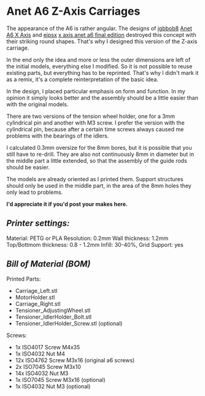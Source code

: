 Anet A6 Z-Axis Carriages
========================

The appearance of the A6 is rather angular. The designs of [jgbbob8](https://www.thingiverse.com/jgbbob8) [Anet A6 X Axis](https://www.thingiverse.com/thing:2106854) and [ejpsx](https://www.thingiverse.com/ejpsx) [x axis anet a6 final edition](https://www.thingiverse.com/thing:2043600) destroyed this concept with their striking round shapes. That's why I designed this version of the Z-axis carriage.

In the end only the idea and more or less the outer dimensions are left of the initial models, everything else I modified. So it is not possible to reuse existing parts, but everything has to be reprinted. That's why I didn't mark it as a remix, it's a complete reinterpretation of the basic idea.

In the design, I placed particular emphasis on form and function. In my opinion it simply looks better and the assembly should be a little easier than with the original models.

There are two versions of the tension wheel holder, one for a 3mm cylindrical pin and another with M3 screw. I prefer the version with the cylindrical pin, because after a certain time screws always caused me problems with the bearings of the idlers.

I calculated 0.3mm oversize for the 8mm bores, but it is possible that you still have to re-drill. They are also not continuously 8mm in diameter but in the middle part a little extended, so that the assembly of the guide rods should be easier.

The models are already oriented as I printed them. Support structures should only be used in the middle part, in the area of the 8mm holes they only lead to problems.

__I'd appreciate it if you'd post your makes here.__

_Printer settings:_
-------------------
Material: PETG or PLA
Resolution: 0.2mm
Wall thickness: 1.2mm
Top/Bottmom thickness: 0.8 - 1.2mm
Infill: 30-40%, Grid
Support: yes

_Bill of Material (BOM)_
------------------------

Printed Parts:
- Carriage_Left.stl
- MotorHolder.stl
- Carriage_Right.stl
- Tensioner_AdjustingWheel.stl
- Tensioner_IdlerHolder_Bolt.stl
- Tensioner_IdlerHolder_Screw.stl (optional)

Screws:
- 1x  ISO4017 Screw M4x35
- 1x  ISO4032 Nut M4
- 12x ISO4762 Screw M3x16 (original a6 screws)
- 2x  ISO7045 Screw M3x10
- 14x ISO4032 Nut M3
- 1x  ISO7045 Screw M3x16 (optional)
- 1x  ISO4032 Nut M3 (optional)

